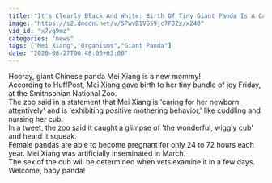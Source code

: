 ```yaml
---
title: "It's Clearly Black And White: Birth Of Tiny Giant Panda Is A Cause For Celebration"
image: "https://s2.dmcdn.net/v/SPwvB1VGS9jc7FJZz/x240"
vid_id: "x7vq9mz"
categories: "news"
tags: ["Mei Xiang","Organisms","Giant Panda"]
date: "2020-08-27T00:48:06+03:00"
---
```

Hooray, giant Chinese panda Mei Xiang is a new mommy!  <br>According to HuffPost, Mei Xiang gave birth to her tiny bundle of joy Friday, at the Smithsonian National Zoo.  <br>The zoo said in a statement that Mei Xiang is 'caring for her newborn attentively' and is 'exhibiting positive mothering behavior,' like cuddling and nursing her cub.  <br>In a tweet, the zoo said it caught a glimpse of 'the wonderful, wiggly cub' and heard it squeak.  <br>Female pandas are able to become pregnant for only 24 to 72 hours each year. Mei Xiang was artificially inseminated in March.  <br>The sex of the cub will be determined when vets examine it in a few days. Welcome, baby panda!
